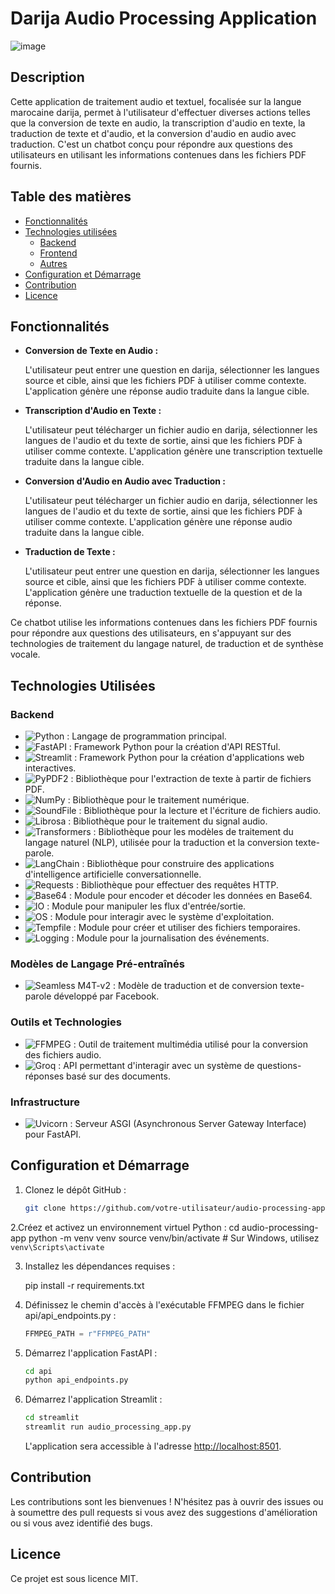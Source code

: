 <div class="document-container">
  <div class="document">
    <div class="document-header">
      <h1>Darija Audio Processing Application</h1>
      <img src="https://github.com/user-attachments/assets/ef7cfacb-3647-4c70-9cc9-bb184fde2724" alt="image">
    </div>
    <div class="document-content">
      <h2>Description</h2>
      <p>Cette application de traitement audio et textuel, focalisée sur la langue marocaine darija, permet à l'utilisateur d'effectuer diverses actions telles que la conversion de texte en audio, la transcription d'audio en texte, la traduction de texte et d'audio, et la conversion d'audio en audio avec traduction. C'est un chatbot conçu pour répondre aux questions des utilisateurs en utilisant les informations contenues dans les fichiers PDF fournis.</p>
      <h2>Table des matières</h2>
      <ul>
        <li><a href="#fonctionnalités">Fonctionnalités</a></li>
        <li><a href="#technologies-utilisées">Technologies utilisées</a>
          <ul>
            <li><a href="#backend">Backend</a></li>
            <li><a href="#frontend">Frontend</a></li>
            <li><a href="#autres">Autres</a></li>
          </ul>
        </li>
        <li><a href="#configuration-et-démarrage">Configuration et Démarrage</a></li>
        <li><a href="#contribution">Contribution</a></li>
        <li><a href="#licence">Licence</a></li>
      </ul>
      <h2 id="fonctionnalités">Fonctionnalités</h2>
      <ul>
        <li><strong>Conversion de Texte en Audio :</strong>
          <p>L'utilisateur peut entrer une question en darija, sélectionner les langues source et cible, ainsi que les fichiers PDF à utiliser comme contexte. L'application génère une réponse audio traduite dans la langue cible.</p>
        </li>
        <li><strong>Transcription d'Audio en Texte :</strong>
          <p>L'utilisateur peut télécharger un fichier audio en darija, sélectionner les langues de l'audio et du texte de sortie, ainsi que les fichiers PDF à utiliser comme contexte. L'application génère une transcription textuelle traduite dans la langue cible.</p>
        </li>
        <li><strong>Conversion d'Audio en Audio avec Traduction :</strong>
          <p>L'utilisateur peut télécharger un fichier audio en darija, sélectionner les langues de l'audio et du texte de sortie, ainsi que les fichiers PDF à utiliser comme contexte. L'application génère une réponse audio traduite dans la langue cible.</p>
        </li>
        <li><strong>Traduction de Texte :</strong>
          <p>L'utilisateur peut entrer une question en darija, sélectionner les langues source et cible, ainsi que les fichiers PDF à utiliser comme contexte. L'application génère une traduction textuelle de la question et de la réponse.</p>
        </li>
      </ul>
      <p>Ce chatbot utilise les informations contenues dans les fichiers PDF fournis pour répondre aux questions des utilisateurs, en s'appuyant sur des technologies de traitement du langage naturel, de traduction et de synthèse vocale.</p>
      <h2 id="technologies-utilisées">Technologies Utilisées</h2>
      <h3 id="backend">Backend</h3>
      <ul>
        <li><img src="https://img.shields.io/badge/python-3670A0?style=for-the-badge&logo=python&logoColor=ffdd54" alt="Python"> : Langage de programmation principal.</li>
        <li><img src="https://img.shields.io/badge/FastAPI-009688?style=for-the-badge&logo=fastapi&logoColor=white" alt="FastAPI"> : Framework Python pour la création d'API RESTful.</li>
        <li><img src="https://img.shields.io/badge/Streamlit-FF4B4B?style=for-the-badge&logo=streamlit&logoColor=white" alt="Streamlit"> : Framework Python pour la création d'applications web interactives.</li>
        <li><img src="https://img.shields.io/badge/PyPDF2-FFD43B?style=for-the-badge&logo=python&logoColor=blue" alt="PyPDF2"> : Bibliothèque pour l'extraction de texte à partir de fichiers PDF.</li>
        <li><img src="https://img.shields.io/badge/NumPy-013243?style=for-the-badge&logo=numpy&logoColor=white" alt="NumPy"> : Bibliothèque pour le traitement numérique.</li>
        <li><img src="https://img.shields.io/badge/SoundFile-008080?style=for-the-badge&logo=soundfile&logoColor=white" alt="SoundFile"> : Bibliothèque pour la lecture et l'écriture de fichiers audio.</li>
        <li><img src="https://img.shields.io/badge/Librosa-1F77B4?style=for-the-badge&logo=librosa&logoColor=white" alt="Librosa"> : Bibliothèque pour le traitement du signal audio.</li>
        <li><img src="https://img.shields.io/badge/Transformers-FF9900?style=for-the-badge&logo=transformers&logoColor=white" alt="Transformers"> : Bibliothèque pour les modèles de traitement du langage naturel (NLP), utilisée pour la traduction et la conversion texte-parole.</li>
        <li><img src="https://img.shields.io/badge/LangChain-00BFFF?style=for-the-badge&logo=langchain&logoColor=white" alt="LangChain"> : Bibliothèque pour construire des applications d'intelligence artificielle conversationnelle.</li>
        <li><img src="https://img.shields.io/badge/Requests-FF5733?style=for-the-badge&logo=requests&logoColor=white" alt="Requests"> : Bibliothèque pour effectuer des requêtes HTTP.</li>
        <li><img src="https://img.shields.io/badge/Base64-9B59B6?style=for-the-badge&logo=base64&logoColor=white" alt="Base64"> : Module pour encoder et décoder les données en Base64.</li>
        <li><img src="https://img.shields.io/badge/IO-34495E?style=for-the-badge&logo=io&logoColor=white" alt="IO"> : Module pour manipuler les flux d'entrée/sortie.</li>
        <li><img src="https://img.shields.io/badge/OS-2ECC71?style=for-the-badge&logo=os&logoColor=white" alt="OS"> : Module pour interagir avec le système d'exploitation.</li>
        <li><img src="https://img.shields.io/badge/Tempfile-7D3C5C?style=for-the-badge&logo=tempfile&logoColor=white" alt="Tempfile"> : Module pour créer et utiliser des fichiers temporaires.</li>
        <li><img src="https://img.shields.io/badge/Logging-DC7633?style=for-the-badge&logo=logging&logoColor=white" alt="Logging"> : Module pour la journalisation des événements.</li>
      </ul>
      <h3 id="modèles-de-langage-pré-entraînés">Modèles de Langage Pré-entraînés</h3>
      <ul>
        <li><img src="https://img.shields.io/badge/Seamless%20M4T-v2-9C27B0?style=for-the-badge&logo=facebook&logoColor=white" alt="Seamless M4T-v2"> : Modèle de traduction et de conversion texte-parole développé par Facebook.</li>
      </ul>
      <h3 id="outils-et-technologies">Outils et Technologies</h3>
      <ul>
        <li><img src="https://img.shields.io/badge/FFMPEG-007808?style=for-the-badge&logo=ffmpeg&logoColor=white" alt="FFMPEG"> : Outil de traitement multimédia utilisé pour la conversion des fichiers audio.</li>
        <li><img src="https://img.shields.io/badge/Groq-FF5722?style=for-the-badge&logo=groq&logoColor=white" alt="Groq"> : API permettant d'interagir avec un système de questions-réponses basé sur des documents.</li>
      </ul>
      <h3 id="infrastructure">Infrastructure</h3>
      <ul>
        <li><img src="https://img.shields.io/badge/Uvicorn-6C63FF?style=for-the-badge&logo=uvicorn&logoColor=white" alt="Uvicorn"> : Serveur ASGI (Asynchronous Server Gateway Interface) pour FastAPI.</li>
      </ul>
    </div>
  </div>
</div>


## Configuration et Démarrage

1. Clonez le dépôt GitHub :
   ```bash
   git clone https://github.com/votre-utilisateur/audio-processing-app.git

2.Créez et activez un environnement virtuel Python :
cd audio-processing-app
python -m venv venv
source venv/bin/activate  # Sur Windows, utilisez `venv\Scripts\activate`

3. Installez les dépendances requises  :

    pip install -r requirements.txt


4. Définissez le chemin d'accès à l'exécutable FFMPEG dans le fichier api/api_endpoints.py  :

    ```python
    FFMPEG_PATH = r"FFMPEG_PATH"
    ```

5. Démarrez l'application FastAPI :

    ```bash
    cd api
    python api_endpoints.py
    ```

6. Démarrez l'application Streamlit :

    ```bash
    cd streamlit
    streamlit run audio_processing_app.py
    ```

    L'application sera accessible à l'adresse [http://localhost:8501](http://localhost:8501).

## Contribution

Les contributions sont les bienvenues ! N'hésitez pas à ouvrir des issues ou à soumettre des pull requests si vous avez des suggestions d'amélioration ou si vous avez identifié des bugs.

## Licence

Ce projet est sous licence MIT.
